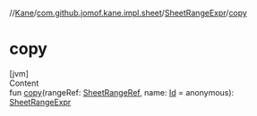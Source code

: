 //[Kane](../../index.md)/[com.github.jomof.kane.impl.sheet](../index.md)/[SheetRangeExpr](index.md)/[copy](copy.md)



# copy  
[jvm]  
Content  
fun [copy](copy.md)(rangeRef: [SheetRangeRef](../../com.github.jomof.kane.impl/-sheet-range-ref/index.md), name: [Id](../../com.github.jomof.kane.impl/index.md#%5Bcom.github.jomof.kane.impl%2FId%2F%2F%2FPointingToDeclaration%2F%5D%2FClasslikes%2F-608357587) = anonymous): [SheetRangeExpr](index.md)  



